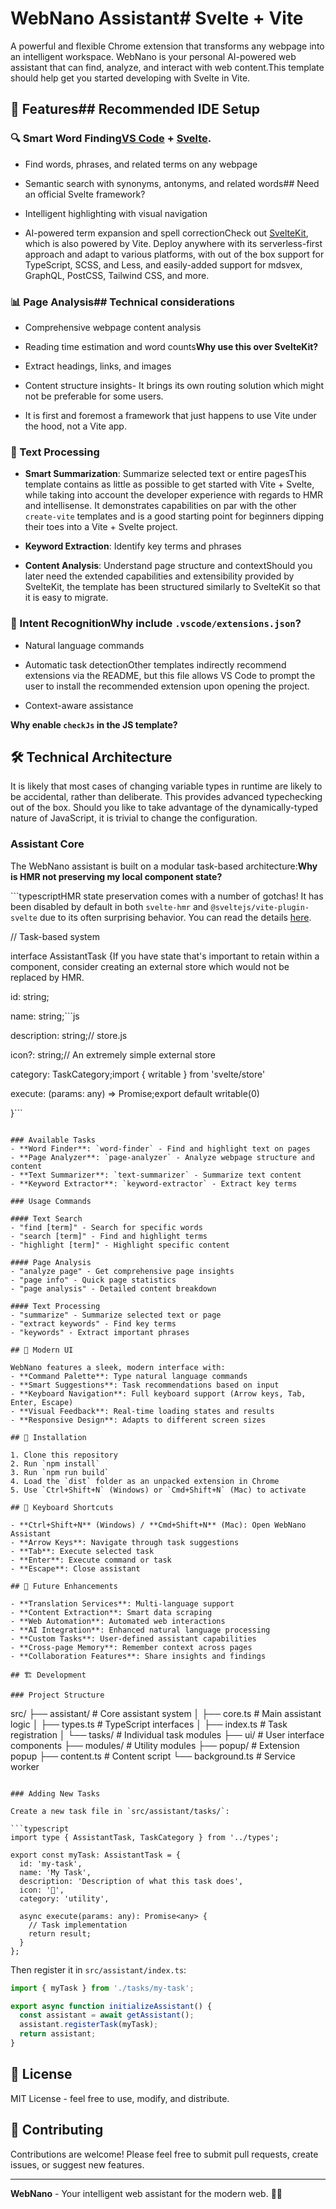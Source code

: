 # WebNano Assistant# Svelte + Vite



A powerful and flexible Chrome extension that transforms any webpage into an intelligent workspace. WebNano is your personal AI-powered web assistant that can find, analyze, and interact with web content.This template should help get you started developing with Svelte in Vite.



## 🚀 Features## Recommended IDE Setup



### 🔍 Smart Word Finding[VS Code](https://code.visualstudio.com/) + [Svelte](https://marketplace.visualstudio.com/items?itemName=svelte.svelte-vscode).

- Find words, phrases, and related terms on any webpage

- Semantic search with synonyms, antonyms, and related words## Need an official Svelte framework?

- Intelligent highlighting with visual navigation

- AI-powered term expansion and spell correctionCheck out [SvelteKit](https://github.com/sveltejs/kit#readme), which is also powered by Vite. Deploy anywhere with its serverless-first approach and adapt to various platforms, with out of the box support for TypeScript, SCSS, and Less, and easily-added support for mdsvex, GraphQL, PostCSS, Tailwind CSS, and more.



### 📊 Page Analysis## Technical considerations

- Comprehensive webpage content analysis

- Reading time estimation and word counts**Why use this over SvelteKit?**

- Extract headings, links, and images

- Content structure insights- It brings its own routing solution which might not be preferable for some users.

- It is first and foremost a framework that just happens to use Vite under the hood, not a Vite app.

### 📝 Text Processing

- **Smart Summarization**: Summarize selected text or entire pagesThis template contains as little as possible to get started with Vite + Svelte, while taking into account the developer experience with regards to HMR and intellisense. It demonstrates capabilities on par with the other `create-vite` templates and is a good starting point for beginners dipping their toes into a Vite + Svelte project.

- **Keyword Extraction**: Identify key terms and phrases

- **Content Analysis**: Understand page structure and contextShould you later need the extended capabilities and extensibility provided by SvelteKit, the template has been structured similarly to SvelteKit so that it is easy to migrate.



### 🎯 Intent Recognition**Why include `.vscode/extensions.json`?**

- Natural language commands

- Automatic task detectionOther templates indirectly recommend extensions via the README, but this file allows VS Code to prompt the user to install the recommended extension upon opening the project.

- Context-aware assistance

**Why enable `checkJs` in the JS template?**

## 🛠 Technical Architecture

It is likely that most cases of changing variable types in runtime are likely to be accidental, rather than deliberate. This provides advanced typechecking out of the box. Should you like to take advantage of the dynamically-typed nature of JavaScript, it is trivial to change the configuration.

### Assistant Core

The WebNano assistant is built on a modular task-based architecture:**Why is HMR not preserving my local component state?**



```typescriptHMR state preservation comes with a number of gotchas! It has been disabled by default in both `svelte-hmr` and `@sveltejs/vite-plugin-svelte` due to its often surprising behavior. You can read the details [here](https://github.com/sveltejs/svelte-hmr/tree/master/packages/svelte-hmr#preservation-of-local-state).

// Task-based system

interface AssistantTask {If you have state that's important to retain within a component, consider creating an external store which would not be replaced by HMR.

  id: string;

  name: string;```js

  description: string;// store.js

  icon?: string;// An extremely simple external store

  category: TaskCategory;import { writable } from 'svelte/store'

  execute: (params: any) => Promise<any>;export default writable(0)

}```

```

### Available Tasks
- **Word Finder**: `word-finder` - Find and highlight text on pages
- **Page Analyzer**: `page-analyzer` - Analyze webpage structure and content
- **Text Summarizer**: `text-summarizer` - Summarize text content
- **Keyword Extractor**: `keyword-extractor` - Extract key terms

### Usage Commands

#### Text Search
- "find [term]" - Search for specific words
- "search [term]" - Find and highlight terms
- "highlight [term]" - Highlight specific content

#### Page Analysis
- "analyze page" - Get comprehensive page insights
- "page info" - Quick page statistics
- "page analysis" - Detailed content breakdown

#### Text Processing
- "summarize" - Summarize selected text or page
- "extract keywords" - Find key terms
- "keywords" - Extract important phrases

## 🎨 Modern UI

WebNano features a sleek, modern interface with:
- **Command Palette**: Type natural language commands
- **Smart Suggestions**: Task recommendations based on input
- **Keyboard Navigation**: Full keyboard support (Arrow keys, Tab, Enter, Escape)
- **Visual Feedback**: Real-time loading states and results
- **Responsive Design**: Adapts to different screen sizes

## 🔧 Installation

1. Clone this repository
2. Run `npm install`
3. Run `npm run build`
4. Load the `dist` folder as an unpacked extension in Chrome
5. Use `Ctrl+Shift+N` (Windows) or `Cmd+Shift+N` (Mac) to activate

## 🎯 Keyboard Shortcuts

- **Ctrl+Shift+N** (Windows) / **Cmd+Shift+N** (Mac): Open WebNano Assistant
- **Arrow Keys**: Navigate through task suggestions
- **Tab**: Execute selected task
- **Enter**: Execute command or task
- **Escape**: Close assistant

## 🔮 Future Enhancements

- **Translation Services**: Multi-language support
- **Content Extraction**: Smart data scraping
- **Web Automation**: Automated web interactions
- **AI Integration**: Enhanced natural language processing
- **Custom Tasks**: User-defined assistant capabilities
- **Cross-page Memory**: Remember context across pages
- **Collaboration Features**: Share insights and findings

## 🏗 Development

### Project Structure
```
src/
├── assistant/           # Core assistant system
│   ├── core.ts         # Main assistant logic
│   ├── types.ts        # TypeScript interfaces
│   ├── index.ts        # Task registration
│   └── tasks/          # Individual task modules
├── ui/                 # User interface components
├── modules/            # Utility modules
├── popup/              # Extension popup
├── content.ts          # Content script
└── background.ts       # Service worker
```

### Adding New Tasks

Create a new task file in `src/assistant/tasks/`:

```typescript
import type { AssistantTask, TaskCategory } from '../types';

export const myTask: AssistantTask = {
  id: 'my-task',
  name: 'My Task',
  description: 'Description of what this task does',
  icon: '🔧',
  category: 'utility',
  
  async execute(params: any): Promise<any> {
    // Task implementation
    return result;
  }
};
```

Then register it in `src/assistant/index.ts`:

```typescript
import { myTask } from './tasks/my-task';

export async function initializeAssistant() {
  const assistant = await getAssistant();
  assistant.registerTask(myTask);
  return assistant;
}
```

## 📄 License

MIT License - feel free to use, modify, and distribute.

## 🤝 Contributing

Contributions are welcome! Please feel free to submit pull requests, create issues, or suggest new features.

---

**WebNano** - Your intelligent web assistant for the modern web. 🔬✨